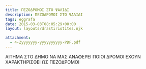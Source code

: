 ```yaml
---
title: ΠΕΖΟΔΡΟΜΟΙ ΣΤΟ ΨΑΛΙΔΙ
description: ΠΕΖΟΔΡΟΜΟΙ ΣΤΟ ΨΑΛΙΔΙ
tags: eggrafa
date: 2015-03-03T08:05:29+00:00
layout: layouts/drastiriotites.njk

attachment:
  - 4-Zyyyyyyy-yyyyyyyyyy-PDF.pdf
---
```


ΑΙΤΗΜΑ ΣΤΟ ΔΗΜΟ ΝΑ ΜΑΣ ΑΝΑΦΕΡΕΙ ΠΟΙΟΙ ΔΡΟΜΟΙ ΕΧΟΥΝ ΧΑΡΑΚΤΗΡΙΣΘΕΙ ΩΣ ΠΕΖΟΔΡΟΜΟΙ

<!-- excerpt -->
